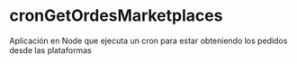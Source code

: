 # cronGetOrdesMarketplaces
Aplicación en Node que ejecuta un cron para estar obteniendo los pedidos desde las plataformas
